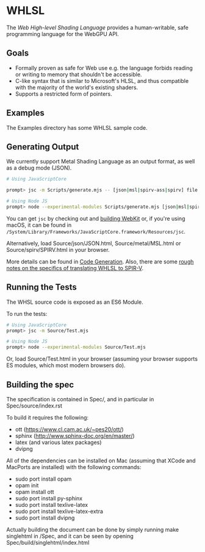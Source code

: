 # WHLSL

The *Web High-level Shading Language* provides a human-writable, safe programming language
for the WebGPU API.

## Goals

- Formally proven as safe for Web use e.g. the language forbids reading or writing to memory that shouldn't be accessible.
- C-like syntax that is similar to Microsoft's HLSL, and thus compatible with the majority of the world's existing shaders.
- Supports a restricted form of pointers.

## Examples

The Examples directory has some WHLSL sample code.

## Generating Output

We currently support Metal Shading Language as an output format, as well as a debug mode (JSON).

```bash
# Using JavaScriptCore

prompt> jsc -m Scripts/generate.mjs -- [json|msl|spirv-ass|spirv] file.whlsl

# Using Node JS
prompt> node --experimental-modules Scripts/generate.mjs [json|msl|spirv-ass|spirv] file.whlsl
```

You can get `jsc` by checking out and [building WebKit](https://webkit.org/getting-the-code/)
or, if you're using macOS, it can be found in `/System/Library/Frameworks/JavaScriptCore.framework/Resources/jsc`.

Alternatively, load Source/json/JSON.html, Source/metal/MSL.html or Source/spirv/SPIRV.html in your browser.

More details can be found in [Code Generation](CodeGeneration.md). Also, there are some [rough notes
on the specifics of translating WHLSL to SPIR-V](CodeGeneration-SPIRV.md).

## Running the Tests

The WHSL source code is exposed as an ES6 Module.

To run the tests:

```bash
# Using JavaScriptCore
prompt> jsc -m Source/Test.mjs

# Using Node JS
prompt> node --experimental-modules Source/Test.mjs
```

Or, load Source/Test.html in your browser (assuming your browser supports ES modules, which most modern browsers do).

## Building the spec

The specification is contained in Spec/, and in particular in Spec/source/index.rst

To build it requires the following:
- ott (https://www.cl.cam.ac.uk/~pes20/ott/)
- sphinx (http://www.sphinx-doc.org/en/master/)
- latex (and various latex packages)
- dvipng

All of the dependencies can be installed on Mac (assuming that XCode and MacPorts are installed) with the following commands:
- sudo port install opam
- opam init
- opam install ott
- sudo port install py-sphinx
- sudo port install texlive-latex
- sudo port install texlive-latex-extra
- sudo port install dvipng

Actually building the document can be done by simply running make singlehtml in /Spec, and it can be seen by opening Spec/build/singlehtml/index.html
